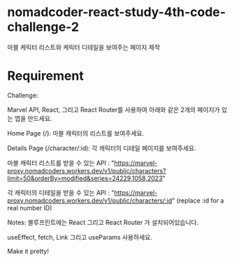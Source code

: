 # nomadcoder-react-study-4th-code-challenge-2
마블 케릭터 리스트와 케릭터 디테일을 보여주는 페이지 제작


# Requirement

Challenge:

Marvel API, React, 그리고 React Router를 사용하여 아래와 같은 2개의 페이지가 있는 앱을 만드세요.

Home Page (/): 마블 캐릭터의 리스트를 보여주세요.

Details Page (/character/:id): 각 캐릭터의 디테일 페이지를 보여주세요.

마블 캐릭터 리스트를 받을 수 있는 API : "https://marvel-proxy.nomadcoders.workers.dev/v1/public/characters?limit=50&orderBy=modified&series=24229,1058,2023"

각 캐릭터의 디테일을 받을 수 있는 API : "https://marvel-proxy.nomadcoders.workers.dev/v1/public/characters/:id" (replace :id for a real number ID)

Notes:
블루프린트에는 React 그리고 React Router 가 설치되어있습니다.

useEffect, fetch, Link 그리고 useParams 사용하세요.

Make it pretty!
